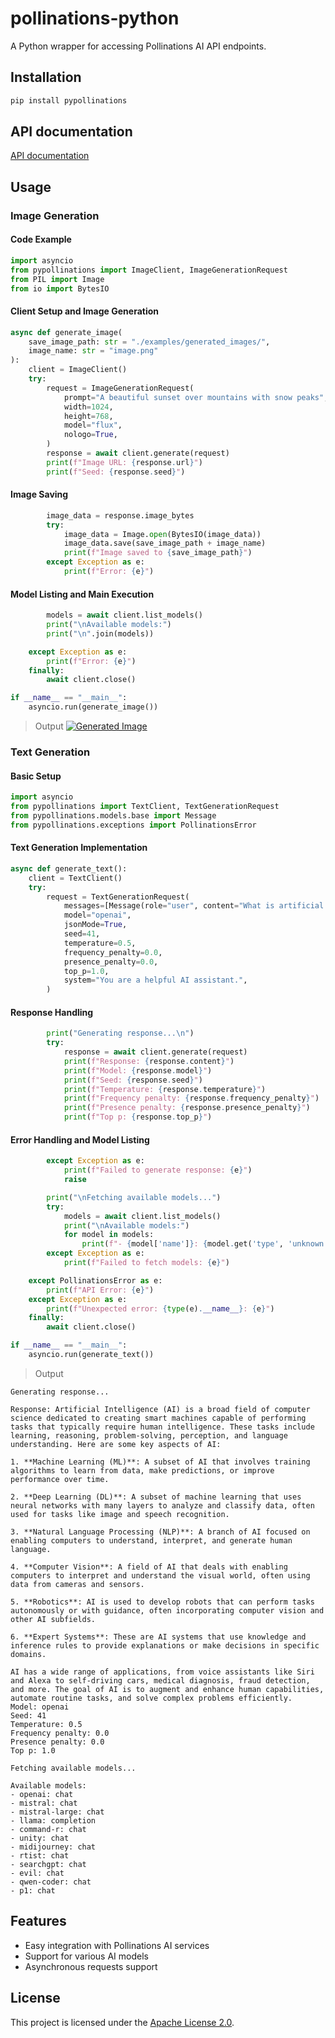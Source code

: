 # pollinations-python

A Python wrapper for accessing Pollinations AI API endpoints.

## Installation

```bash
pip install pypollinations
```

## API documentation

[API documentation](docs/api.md)

## Usage

### Image Generation

#### Code Example
```python
import asyncio
from pypollinations import ImageClient, ImageGenerationRequest
from PIL import Image
from io import BytesIO
```

#### Client Setup and Image Generation
```python
async def generate_image(
    save_image_path: str = "./examples/generated_images/", 
    image_name: str = "image.png"
):
    client = ImageClient()
    try:
        request = ImageGenerationRequest(
            prompt="A beautiful sunset over mountains with snow peaks",
            width=1024,
            height=768,
            model="flux",
            nologo=True,
        )
        response = await client.generate(request)
        print(f"Image URL: {response.url}")
        print(f"Seed: {response.seed}")
```

#### Image Saving
```python
        image_data = response.image_bytes
        try:
            image_data = Image.open(BytesIO(image_data))
            image_data.save(save_image_path + image_name)
            print(f"Image saved to {save_image_path}")
        except Exception as e:
            print(f"Error: {e}")
```

#### Model Listing and Main Execution
```python
        models = await client.list_models()
        print("\nAvailable models:")
        print("\n".join(models))

    except Exception as e:
        print(f"Error: {e}")
    finally:
        await client.close()

if __name__ == "__main__":
    asyncio.run(generate_image())
```

> Output
> [![Generated Image](./examples/generated_images/image.png)](./examples/generated_images/image.png)

### Text Generation

#### Basic Setup
```python
import asyncio
from pypollinations import TextClient, TextGenerationRequest
from pypollinations.models.base import Message
from pypollinations.exceptions import PollinationsError
```

#### Text Generation Implementation
```python
async def generate_text():
    client = TextClient()
    try:
        request = TextGenerationRequest(
            messages=[Message(role="user", content="What is artificial intelligence?")],
            model="openai",
            jsonMode=True,
            seed=41,
            temperature=0.5,
            frequency_penalty=0.0,
            presence_penalty=0.0,
            top_p=1.0,
            system="You are a helpful AI assistant.",
        )
```

#### Response Handling
```python
        print("Generating response...\n")
        try:
            response = await client.generate(request)
            print(f"Response: {response.content}")
            print(f"Model: {response.model}")
            print(f"Seed: {response.seed}")
            print(f"Temperature: {response.temperature}")
            print(f"Frequency penalty: {response.frequency_penalty}")
            print(f"Presence penalty: {response.presence_penalty}")
            print(f"Top p: {response.top_p}")
```

#### Error Handling and Model Listing
```python
        except Exception as e:
            print(f"Failed to generate response: {e}")
            raise

        print("\nFetching available models...")
        try:
            models = await client.list_models()
            print("\nAvailable models:")
            for model in models:
                print(f"- {model['name']}: {model.get('type', 'unknown')}")
        except Exception as e:
            print(f"Failed to fetch models: {e}")

    except PollinationsError as e:
        print(f"API Error: {e}")
    except Exception as e:
        print(f"Unexpected error: {type(e).__name__}: {e}")
    finally:
        await client.close()

if __name__ == "__main__":
    asyncio.run(generate_text())
```

> Output

```text
Generating response...

Response: Artificial Intelligence (AI) is a broad field of computer science dedicated to creating smart machines capable of performing tasks that typically require human intelligence. These tasks include learning, reasoning, problem-solving, perception, and language understanding. Here are some key aspects of AI:

1. **Machine Learning (ML)**: A subset of AI that involves training algorithms to learn from data, make predictions, or improve performance over time.

2. **Deep Learning (DL)**: A subset of machine learning that uses neural networks with many layers to analyze and classify data, often used for tasks like image and speech recognition.

3. **Natural Language Processing (NLP)**: A branch of AI focused on enabling computers to understand, interpret, and generate human language.

4. **Computer Vision**: A field of AI that deals with enabling computers to interpret and understand the visual world, often using data from cameras and sensors.

5. **Robotics**: AI is used to develop robots that can perform tasks autonomously or with guidance, often incorporating computer vision and other AI subfields.

6. **Expert Systems**: These are AI systems that use knowledge and inference rules to provide explanations or make decisions in specific domains.

AI has a wide range of applications, from voice assistants like Siri and Alexa to self-driving cars, medical diagnosis, fraud detection, and more. The goal of AI is to augment and enhance human capabilities, automate routine tasks, and solve complex problems efficiently.
Model: openai
Seed: 41
Temperature: 0.5
Frequency penalty: 0.0
Presence penalty: 0.0
Top p: 1.0

Fetching available models...

Available models:
- openai: chat
- mistral: chat
- mistral-large: chat
- llama: completion
- command-r: chat
- unity: chat
- midijourney: chat
- rtist: chat
- searchgpt: chat
- evil: chat
- qwen-coder: chat
- p1: chat
```

## Features

- Easy integration with Pollinations AI services
- Support for various AI models
- Asynchronous requests support

## License

This project is licensed under the [Apache License 2.0](LICENSE).
